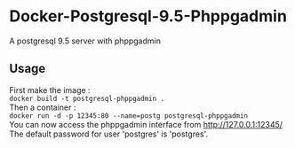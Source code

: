 # Docker-Postgresql-9.5-Phppgadmin
A postgresql 9.5 server with phppgadmin

## Usage

First make the image :  
`docker build -t postgresql-phppgadmin .`  
Then a container :  
`docker run -d -p 12345:80 --name=postg postgresql-phppgadmin`  
You can now access the phppgadmin interface from http://127.0.0.1:12345/
The default password for user 'postgres' is 'postgres'.
